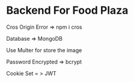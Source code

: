 <h1>Backend For Food Plaza</h1>

<p> Cros Origin Error => npm i cros </p>

<p>Database => MongoDB</p>

<p>Use Multer for store the image</p>

<p>Password Encrypted => bcrypt</p>

<p>Cookie Set = > JWT </p>
